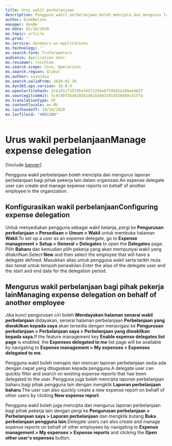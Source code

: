 ```yaml
---
title: Urus wakil perbelanjaan
description: Pengguna wakil perbelanjaan boleh mencipta dan mengurus laporan perbelanjaan bagi pihak pekerja lain dalam organisasi.
author: KimANelson
manager: AnnBe
ms.date: 01/10/2020
ms.topic: article
ms.prod: ''
ms.service: dynamics-ax-applications
ms.technology: ''
ms.search.form: TrvParameters
audience: Application User
ms.reviewer: roschlom
ms.search.scope: Core, Operations
ms.search.region: Global
ms.author: suvaidya
ms.search.validFrom: 2020-01-10
ms.dyn365.ops.version: 10.0.9
ms.openlocfilehash: 2ce1d1cf35745ef4372258e07fd4d2b108ed4827
ms.sourcegitcommit: 5c4c9bf3ba018562d6cb3443c01d550489c415fa
ms.translationtype: HT
ms.contentlocale: ms-MY
ms.lasthandoff: 10/16/2020
ms.locfileid: "4081380"
---
```

# <a name="manage-expense-delegation"></a><span data-ttu-id="68cb4-103">Urus wakil perbelanjaan</span><span class="sxs-lookup"><span data-stu-id="68cb4-103">Manage expense delegation</span></span>

[!include [banner](../includes/banner.md)]

<span data-ttu-id="68cb4-104">Pengguna wakil perbelanjaan boleh mencipta dan mengurus laporan perbelanjaan bagi pihak pekerja lain dalam organisasi.</span><span class="sxs-lookup"><span data-stu-id="68cb4-104">An expense delegate user can create and manage expense reports on behalf of another employee in the organization.</span></span>

## <a name="configuring-expense-delegation"></a><span data-ttu-id="68cb4-105">Konfigurasikan wakil perbelanjaan</span><span class="sxs-lookup"><span data-stu-id="68cb4-105">Configuring expense delegation</span></span>

<span data-ttu-id="68cb4-106">Untuk menyediakan pengguna sebagai wakil belanja, pergi ke **Pengurusan perbelanjaan > Persediaan > Umum > Wakil** untuk membuka halaman **Wakil**.</span><span class="sxs-lookup"><span data-stu-id="68cb4-106">To set up a user as an expense delegate, go to **Expense management > Setup > General > Delegates** to open the **Delegates** page.</span></span> <span data-ttu-id="68cb4-107">Pilih **Baharu** dan kemudian pilih pekerja yang akan mempunyai wakil yang ditakrifkan.</span><span class="sxs-lookup"><span data-stu-id="68cb4-107">Select **New** and then select the employee that will have a delegate defined.</span></span> <span data-ttu-id="68cb4-108">Masukkan alias untuk pengguna wakil serta tarikh mula dan tamat untuk tempoh perwakilan.</span><span class="sxs-lookup"><span data-stu-id="68cb4-108">Enter the alias of the delegate user and the start and end date for the delegation period.</span></span>

## <a name="managing-expense-delegation-on-behalf-of-another-employee"></a><span data-ttu-id="68cb4-109">Mengurus wakil perbelanjaan bagi pihak pekerja lain</span><span class="sxs-lookup"><span data-stu-id="68cb4-109">Managing expense delegation on behalf of another employee</span></span>

<span data-ttu-id="68cb4-110">Jika kunci pengurusan ciri boleh **Mendayakan halaman senarai wakil perbelanjaan** didayakan, senarai halaman perbelanjaan **Perbelanjaan yang diwakilkan kepada saya**  akan tersedia dengan menavigasi ke **Pengurusan perbelanjaan > Perbelanjaan saya > Perbelanjaan yang diwakilkan kepada saya**.</span><span class="sxs-lookup"><span data-stu-id="68cb4-110">If the feature management key **Enable expense delegates list page** is enabled, the **Expenses delegated to me** list page will be available by navigating to **Expense management > My expenses > Expenses delegated to me**.</span></span>

<span data-ttu-id="68cb4-111">Pengguna wakil boleh menapis dan mencari laporan perbelanjaan sedia ada dengan cepat yang ditugaskan kepada pengguna.</span><span class="sxs-lookup"><span data-stu-id="68cb4-111">A delegate user can quickly filter and search on existing expense reports that hae been delegated to the user.</span></span> <span data-ttu-id="68cb4-112">Pengguna juga boleh mencipta laporan perbelanjaan baharu bagi pihak pengguna lain dengan mengklik **Laporan perbelanjaan baharu**.</span><span class="sxs-lookup"><span data-stu-id="68cb4-112">The user can also quickly create a new expense report on behalf of other users by clicking **New expense report**.</span></span>

<span data-ttu-id="68cb4-113">Pengguna wakil boleh juga mencipta dan mengurus laporan perbelanjaan bagi pihak pekerja lain dengan pergi ke **Pengurusan perbelanjaan > Perbelanjaan saya > Laporan perbelanjaan** dan mengklik butang **Buka perbelanjaan pengguna lain**.</span><span class="sxs-lookup"><span data-stu-id="68cb4-113">Delegate users can also create and manage expense reports on behalf of other employees by navigating to **Expense management > My expenses > Expense reports** and clicking the **Open other user's expenses** button.</span></span>
